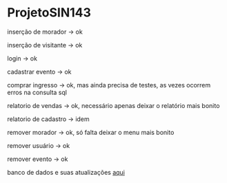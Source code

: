# ProjetoSIN143




inserção de morador -> ok <p>
inserção de visitante -> ok <p>
login -> ok <p>
cadastrar evento -> ok <p>
comprar ingresso -> ok, mas ainda precisa de testes, as vezes ocorrem erros na consulta sql <p>
relatorio de vendas -> ok, necessário apenas deixar o relatório mais bonito <p>
relatorio de cadastro -> idem <p>
remover morador -> ok, só falta deixar o menu mais bonito <p>
remover usuário -> ok <p>
remover evento -> ok<p>


banco de dados e suas atualizações <a href="https://www.dropbox.com/sh/z98nuvb1ea5oxfr/AABLQKzRJTjPRwQIlIzayw33a?dl=0">aqui</a>
